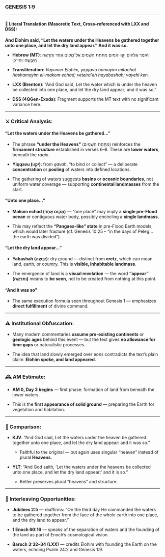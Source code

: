### **GENESIS 1:9**

---

#### 📜 Literal Translation (Masoretic Text, Cross-referenced with LXX and DSS):

**And Elohim said, “Let the waters under the Heavens be gathered together unto one place, and let the dry land appear.” And it was so.**

- **Hebrew (MT)**: וַיֹּאמֶר אֱלֹהִים יִקָּווּ הַמַּיִם מִתַּחַת הַשָּׁמַיִם אֶל־מָקוֹם אֶחָד וְתֵרָאֶה הַיַּבָּשָׁה וַיְהִי־כֵן
    
- **Transliteration**: _Vayomer Elohim, yiqqavu hamayim mitachat hashamayim el-makom echad; veteira'eh hayabashah; vayehi ken._
    
- **LXX (Brenton)**: “And God said, Let the water which is under the heaven be collected into one place, and let the dry land appear; and it was so.”
    
- **DSS (4QGen-Exoda)**: Fragment supports the MT text with no significant variance here.
    

---

### ⚔️ Critical Analysis:

#### **“Let the waters under the Heavens be gathered...”**

- The phrase **“under the Heavens”** (מִתַּחַת הַשָּׁמַיִם) reinforces the **firmament structure** established in verses 6–8. These are **lower waters**, beneath the _raqia_.
    
- **Yiqqavu (יִקָּווּ)**: from _qavah_, “to bind or collect” — a deliberate **concentration** or **pooling** of waters into defined locations.
    
- The gathering of waters suggests **basins** or **oceanic boundaries**, not uniform water coverage — supporting **continental landmasses** from the start.
    

#### **“Unto one place...”**

- **Makom echad (מָקוֹם אֶחָד)** — “one place” may imply a **single pre-Flood ocean** or contiguous water body, possibly encircling a **single landmass**.
    
- This may reflect the **“Pangaea-like” state** in pre-Flood Earth models, which would later fracture (cf. Genesis 10:25 – “in the days of Peleg... the earth was divided”).
    

#### **“Let the dry land appear...”**

- **Yabashah (יַּבָּשָׁה)**: dry ground — distinct from **eretz**, which can mean land, earth, or country. This is **visible, inhabitable landmass**.
    
- The emergence of land is a **visual revelation** — the word **“appear” (וְתֵרָאֶה)** means to **be seen**, not to be created from nothing at this point.
    

#### **“And it was so”**

- The same execution formula seen throughout Genesis 1 — emphasizes **direct fulfillment** of divine command.
    

---

### ⚠️ Institutional Obfuscation:

- Many modern commentaries **assume pre-existing continents** or **geologic ages** behind this event — but the text gives **no allowance for time gaps** or naturalistic processes.
    
- The idea that land slowly emerged over eons contradicts the text’s plain claim: **Elohim spoke, and land appeared**.
    

---

### 🕰️ AM Estimate:

- **AM 0, Day 3 begins** — first phase: formation of land from beneath the lower waters.
    
- This is the **first appearance of solid ground** — preparing the Earth for vegetation and habitation.
    

---

### 📖 Comparison:

- **KJV**: “And God said, Let the waters under the heaven be gathered together unto one place, and let the dry land appear: and it was so.”
    
    - Faithful to the original — but again uses singular “heaven” instead of plural **Heavens**.
        
- **YLT**: “And God saith, ‘Let the waters under the heavens be collected unto one place, and let the dry land appear:’ and it is so.”
    
    - Better preserves plural “heavens” and structure.
        

---

### 🔗 Interleaving Opportunities:

- **Jubilees 2:5** — reaffirms: “On the third day He commanded the waters to be gathered together from the face of the whole earth into one place, and the dry land to appear.”
    
- **1 Enoch 60:16** — speaks of the separation of waters and the founding of the land as part of Enoch’s cosmological vision.
    
- **Baruch 3:32–34 (LXX)** — credits Elohim with founding the Earth on the waters, echoing Psalm 24:2 and Genesis 1:9.